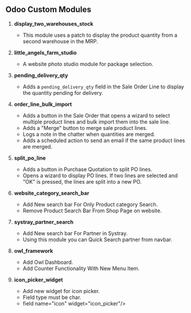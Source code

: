 
## Odoo Custom Modules

1. **display_two_warehouses_stock**
   - This module uses a patch to display the product quantity from a second warehouse in the MRP.

2. **little_angels_farm_studio**
   - A website photo studio module for package selection.

3. **pending_delivery_qty**
   - Adds a `pending_delivery_qty` field in the Sale Order Line to display the quantity pending for delivery.

4. **order_line_bulk_import**
   - Adds a button in the Sale Order that opens a wizard to select multiple product lines and bulk import them into the sale line.
   - Adds a "Merge" button to merge sale product lines.
   - Logs a note in the chatter when quantities are merged.
   - Adds a scheduled action to send an email if the same product lines are merged.

5. **split_po_line**
   - Adds a button in Purchase Quotation to split PO lines.
   - Opens a wizard to display PO lines. If two lines are selected and "OK" is pressed, the lines are split into a new PO.

6. **website_category_search_bar**
   - Add New search bar For Only Product category Search.
   - Remove Product Search Bar From Shop Page on website.

7. **systray_partner_search**
   - Add New search bar For Partner in Systray.
   - Using this module you can Quick Search partner from navbar.

8. **owl_framework**
   - Add Owl Dashboard.
   - Add Counter Functionality With New Menu Item.

9. **icon_picker_widget**
   - Add new widget for icon picker.
   - Field type must be char.
   - field name="icon" widget="icon_picker"/>
